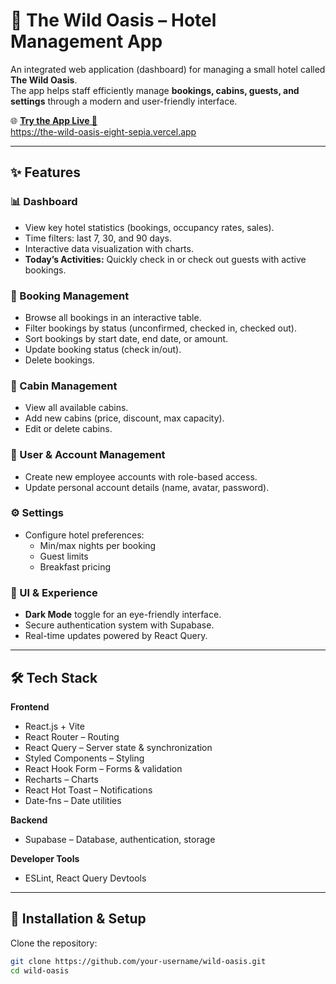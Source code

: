 # 🏨 The Wild Oasis – Hotel Management App

An integrated web application (dashboard) for managing a small hotel called **The Wild Oasis**.  
The app helps staff efficiently manage **bookings, cabins, guests, and settings** through a modern and user-friendly interface.

🌐 **[Try the App Live 🚀](#)**  
https://the-wild-oasis-eight-sepia.vercel.app

---

## ✨ Features

### 📊 Dashboard
- View key hotel statistics (bookings, occupancy rates, sales).
- Time filters: last 7, 30, and 90 days.
- Interactive data visualization with charts.
- **Today’s Activities:** Quickly check in or check out guests with active bookings.

### 📝 Booking Management
- Browse all bookings in an interactive table.
- Filter bookings by status (unconfirmed, checked in, checked out).
- Sort bookings by start date, end date, or amount.
- Update booking status (check in/out).
- Delete bookings.

### 🏡 Cabin Management
- View all available cabins.
- Add new cabins (price, discount, max capacity).
- Edit or delete cabins.

### 👤 User & Account Management
- Create new employee accounts with role-based access.
- Update personal account details (name, avatar, password).

### ⚙️ Settings
- Configure hotel preferences:
  - Min/max nights per booking
  - Guest limits
  - Breakfast pricing

### 🌙 UI & Experience
- **Dark Mode** toggle for an eye-friendly interface.
- Secure authentication system with Supabase.
- Real-time updates powered by React Query.

---

## 🛠️ Tech Stack

**Frontend**
- React.js + Vite
- React Router – Routing
- React Query – Server state & synchronization
- Styled Components – Styling
- React Hook Form – Forms & validation
- Recharts – Charts
- React Hot Toast – Notifications
- Date-fns – Date utilities

**Backend**
- Supabase – Database, authentication, storage

**Developer Tools**
- ESLint, React Query Devtools

---

## 🚀 Installation & Setup

Clone the repository:

```bash
git clone https://github.com/your-username/wild-oasis.git
cd wild-oasis
